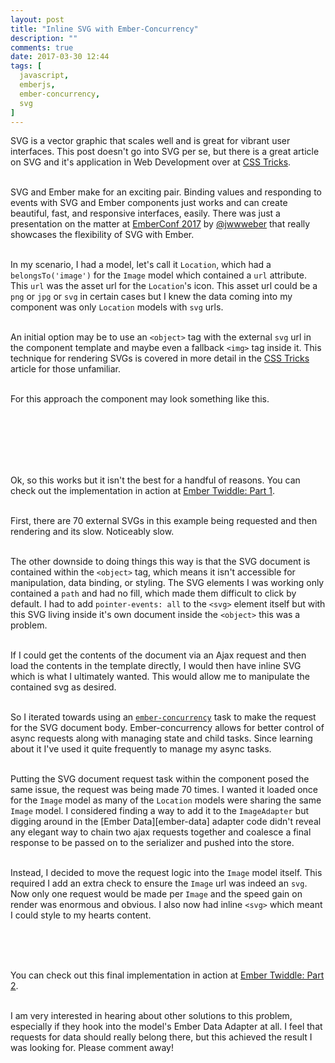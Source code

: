 ```yaml
---
layout: post
title: "Inline SVG with Ember-Concurrency"
description: ""
comments: true
date: 2017-03-30 12:44
tags: [
  javascript,
  emberjs,
  ember-concurrency,
  svg
]
---
```


SVG is a vector graphic that scales well and is great for vibrant user interfaces. This post doesn't go into SVG per se, but there is a great article on SVG and it's application in Web Development over at [CSS Tricks][css-tricks]. <br><br>

SVG and Ember make for an exciting pair. Binding values and responding to events with SVG and Ember components just works and can create beautiful, fast, and responsive interfaces, easily. There was just a presentation on the matter at [EmberConf 2017][ember-conf] by [@jwwweber][jwwweber] that really showcases the flexibility of SVG with Ember. <br><br>

In my scenario, I had a model, let's call it `Location`, which had a `belongsTo('image')` for the `Image` model which contained a `url` attribute. This `url` was the asset url for the `Location`'s icon. This asset url could be a `png` or `jpg` or `svg` in certain cases but I knew the data coming into my component was only `Location` models with `svg` urls. <br><br>

An initial option may be to use an `<object>` tag with the external `svg` url in the component template and maybe even a fallback `<img>` tag inside it. This technique for rendering SVGs is covered in more detail in the [CSS Tricks][css-tricks] article for those unfamiliar. <br><br>

For this approach the component may look something like this. <br><br>

<script src="https://gist.github.com/hbrysiewicz/0dfa3403ead4ab1acc0a9d4cb97a6191.js"></script><br><br>

<script src="https://gist.github.com/hbrysiewicz/fbba804bde88f1be32efdace7c9a86d9.js"></script><br><br>

Ok, so this works but it isn't the best for a handful of reasons. You can check out the implementation in action at [Ember Twiddle: Part 1][ember-twiddle-1]. <br><br>

First, there are 70 external SVGs in this example being requested and then rendering and its slow. Noticeably slow.<br><br>

The other downside to doing things this way is that the SVG document is contained within the `<object>` tag, which means it isn't accessible for manipulation, data binding, or styling. The SVG elements I was working only contained a `path` and had no fill, which made them difficult to click by default. I had to add `pointer-events: all` to the `<svg>` element itself but with this SVG living inside it's own document inside the `<object>` this was a problem.<br><br>

If I could get the contents of the document via an Ajax request and then load the contents in the template directly, I would then have inline SVG which is what I ultimately wanted. This would allow me to manipulate the contained svg as desired.<br><br>

So I iterated towards using an [`ember-concurrency`][e-c] task to make the request for the SVG document body. Ember-concurrency allows for better control of async requests along with managing state and child tasks. Since learning about it I've used it quite frequently to manage my async tasks. <br><br>

Putting the SVG document request task within the component posed the same issue, the request was being made 70 times. I wanted it loaded once for the `Image` model as many of the `Location` models were sharing the same `Image` model. I considered finding a way to add it to the `ImageAdapter` but digging around in the [Ember Data][ember-data] adapter code didn't reveal any elegant way to chain two ajax requests together and coalesce a final response to be passed on to the serializer and pushed into the store.<br><br>

Instead, I decided to move the request logic into the `Image` model itself. This required I add an extra check to ensure the `Image` url was indeed an `svg`. Now only one request would be made per `Image` and the speed gain on render was enormous and obvious. I also now had inline `<svg>` which meant I could style to my hearts content.<br><br>

<script src="https://gist.github.com/hbrysiewicz/423018386f8c448e2d00232bd3e3e635.js"></script><br><br>

You can check out this final implementation in action at [Ember Twiddle: Part 2][ember-twiddle-2]. <br><br>

<div class='update'>
I am very interested in hearing about other solutions to this problem, especially if they hook into the model's Ember Data Adapter at all. I feel that requests for data should really belong there, but this achieved the result I was looking for. Please comment away!
</div>


[css-tricks]: https://css-tricks.com/using-svg/
[e-c]: http://ember-concurrency.com
[ember-conf]: http://emberconf.com/schedule.html#svg-animation-and-interaction-in-ember
[ember-twiddle-1]:https://ember-twiddle.com/d4e4aad8932df3c2bee9ea49ca173875?fileTreeShown=false&numColumns=2&openFiles=controllers.application.js%2Ctemplates.components.clickable-svg.hbs
[ember-twiddle-2]: https://ember-twiddle.com/ad6664ec5635f9fbf59a7045ed064590?fileTreeShown=false&numColumns=2&openFiles=models.image.js%2Ctemplates.components.clickable-svg.hbs
[jwwweber]: http://twitter.com/jwwweber



